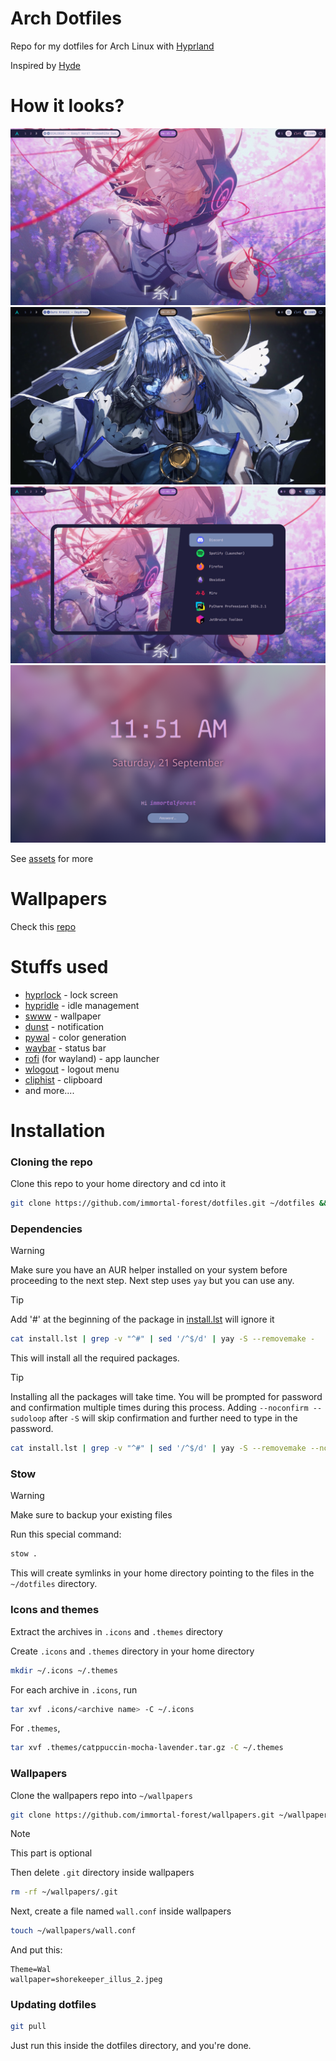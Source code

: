 # Arch Dotfiles

Repo for my dotfiles for Arch Linux with [Hyprland](https://hyprland.org)

Inspired by [Hyde](https://github.com/prasanthrangan/hyprdots)

# How it looks?

![screen](/assets/new-screen.png)
![screen-ii](/assets/new-screen-ii.png)
![rofi](/assets/rofi-new.png)
![lockscreen](/assets/hyprlock.png) 

See [assets](/assets) for more


# Wallpapers
Check this [repo](../../../wallpapers)


# Stuffs used

 - [hyprlock](https://github.com/hyprwm/hyprlock) - lock screen
 - [hypridle](https://github.com/hyprwm/hypridle) - idle management
 - [swww](https://github.com/LGFae/swww) - wallpaper
 - [dunst](https://dunst-project.org) - notification
 - [pywal](https://github.com/dylanaraps/pywal) - color generation
 - [waybar](https://github.com/Alexays/Waybar) - status bar
 - [rofi](https://github.com/lbonn/rofi) (for wayland) - app launcher
 - [wlogout](https://github.com/ArtsyMacaw/wlogout) - logout menu
 - [cliphist](https://github.com/sentriz/cliphist) - clipboard
 - and more....

# Installation

### Cloning the repo

Clone this repo to your home directory and cd into it

```bash
git clone https://github.com/immortal-forest/dotfiles.git ~/dotfiles && cd ~/dotfiles
```

### Dependencies

> [!WARNING]
> Make sure you have an AUR helper installed on your system before proceeding to the next step. Next step uses `yay` but you can use any.

> [!TIP]
> Add '#' at the beginning of the package in [install.lst](/install.lst) will ignore it

```bash
cat install.lst | grep -v "^#" | sed '/^$/d' | yay -S --removemake -
```
This will install all the required packages. 

> [!TIP]
> Installing all the packages will take time. You will be prompted for password and confirmation multiple times during this process. Adding `--noconfirm --sudoloop` after `-S` will skip confirmation and further need to type in the password.


```bash
cat install.lst | grep -v "^#" | sed '/^$/d' | yay -S --removemake --noconfirm --sudoloop -
```

### Stow

> [!WARNING]
> Make sure to backup your existing files

Run this special command:

```bash
stow .
```

This will create symlinks in your home directory pointing to the files in the `~/dotfiles` directory.

### Icons and themes

Extract the archives in `.icons` and `.themes` directory

Create `.icons` and `.themes` directory in your home directory

```bash
mkdir ~/.icons ~/.themes
```

For each archive in `.icons`, run

```bash
tar xvf .icons/<archive name> -C ~/.icons
```

For `.themes`,

```bash
tar xvf .themes/catppuccin-mocha-lavender.tar.gz -C ~/.themes
```

### Wallpapers

Clone the wallpapers repo into `~/wallpapers`

```bash
git clone https://github.com/immortal-forest/wallpapers.git ~/wallpapers
```

> [!NOTE]
> This part is optional

Then delete `.git` directory inside wallpapers

```bash
rm -rf ~/wallpapers/.git
```

Next, create a file named `wall.conf` inside wallpapers

```bash
touch ~/wallpapers/wall.conf
```

And put this:
```
Theme=Wal
wallpaper=shorekeeper_illus_2.jpeg
```

### Updating dotfiles

```bash
git pull
```
Just run this inside the dotfiles directory, and you're done.

